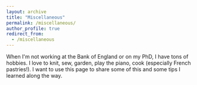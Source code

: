 ```yaml
---
layout: archive
title: "Miscellaneous"
permalink: /miscellaneous/
author_profile: true
redirect_from:
  - /miscellaneous
---
```


When I'm not working at the Bank of England or on my PhD, I have tons of hobbies. I love to knit, sew, garden, play the piano, cook (especially French pastries!). I want to use this page to share some of this and some tips I learned along the way. 
